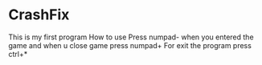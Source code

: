 # CrashFix
This is my first program
How to use
Press numpad- when you entered the game
and when u close game press numpad+
For exit the program press ctrl+*

